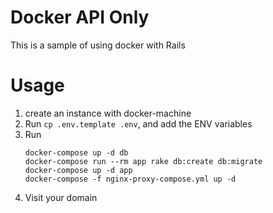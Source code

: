 # Docker API Only

This is a sample of using docker with Rails

# Usage

1. create an instance with docker-machine
2. Run `cp .env.template .env`, and add the ENV variables
2. Run
    ```
    docker-compose up -d db
    docker-compose run --rm app rake db:create db:migrate
    docker-compose up -d app
    docker-compose -f nginx-proxy-compose.yml up -d
    ```
4. Visit your domain
